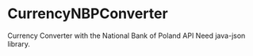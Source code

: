 # CurrencyNBPConverter
Currency Converter with the National Bank of Poland API
Need java-json library. 
